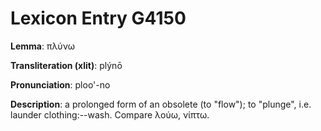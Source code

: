 # Lexicon Entry G4150

**Lemma**: πλύνω

**Transliteration (xlit)**: plýnō

**Pronunciation**: ploo'-no

**Description**:
a prolonged form of an obsolete  (to "flow"); to "plunge", i.e. launder clothing:--wash. Compare λούω, νίπτω.
